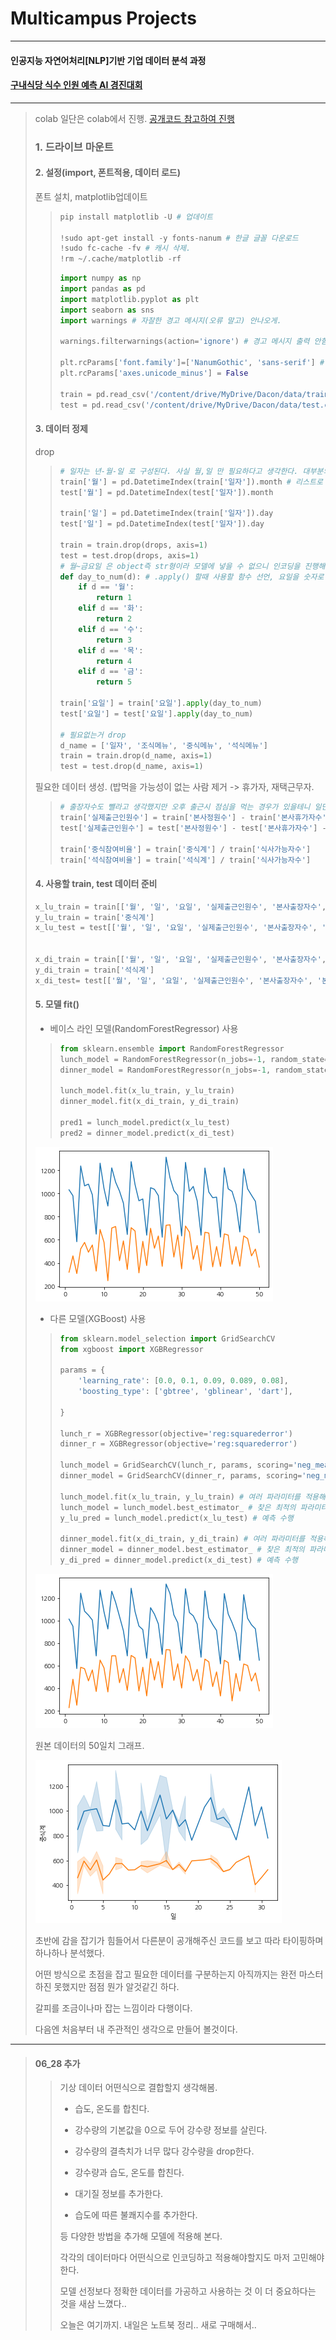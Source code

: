 # Multicampus Projects
---
#### 인공지능 자연어처리[NLP]기반 기업 데이터 분석 과정

#### [구내식당 식수 인원 예측 AI 경진대회](https://dacon.io/competitions/official/235743/overview/description)
---
> colab 일단은 colab에서 진행. [공개코드 참고하여 진행](https://dacon.io/competitions/official/235743/codeshare/2856?page=1&dtype=recent)
>
> ### 1. 드라이브 마운트
> 
> #### 2. 설정(import, 폰트적용, 데이터 로드)
> 
> 폰트 설치, matplotlib업데이트
>> ```Python
>> pip install matplotlib -U # 업데이트
>> 
>> !sudo apt-get install -y fonts-nanum # 한글 글꼴 다운로드
>> !sudo fc-cache -fv # 캐시 삭제.
>> !rm ~/.cache/matplotlib -rf 
>> ```
>>
>> ```Python
>> import numpy as np 
>> import pandas as pd
>> import matplotlib.pyplot as plt
>> import seaborn as sns
>> import warnings # 자잘한 경고 메시지(오류 말고) 안나오게.
>> 
>> warnings.filterwarnings(action='ignore') # 경고 메시지 출력 안함.
>> 
>> plt.rcParams['font.family']=['NanumGothic', 'sans-serif'] # 한글 폰트 적용
>> plt.rcParams['axes.unicode_minus'] = False
>> 
>> train = pd.read_csv('/content/drive/MyDrive/Dacon/data/train.csv') # 드라이브 마운트 하고 train data 읽어옴
>> test = pd.read_csv('/content/drive/MyDrive/Dacon/data/test.csv') # 드라이브 마운트 하고 test data 읽어옴
>> ```
>
> #### 3. 데이터 정제
> drop
>> ```Python
>> # 일자는 년-월-일 로 구성된다. 사실 월,일 만 필요하다고 생각한다. 대부분의 업무나 행사들은 1년 주기로 순환하니까.
>> train['월'] = pd.DatetimeIndex(train['일자']).month # 리스트로 반환, 리스트는 시리즈니까 바로 담는거 가능. 아래도 마찬가지.
>> test['월'] = pd.DatetimeIndex(test['일자']).month
>> 
>> train['일'] = pd.DatetimeIndex(train['일자']).day
>> test['일'] = pd.DatetimeIndex(test['일자']).day
>> 
>> train = train.drop(drops, axis=1)
>> test = test.drop(drops, axis=1)
>> # 월~금요일 은 object즉 str형이라 모델에 넣을 수 없으니 인코딩을 진행해야한다. 일단은 원핫 말고 그냥 카테고라이즈만.
>> def day_to_num(d): # .apply() 할때 사용할 함수 선언, 요일을 숫자로
>>     if d == '월':
>>         return 1
>>     elif d == '화':
>>         return 2
>>     elif d == '수':
>>         return 3
>>     elif d == '목':
>>         return 4
>>     elif d == '금':
>>         return 5
>>  
>> train['요일'] = train['요일'].apply(day_to_num)
>> test['요일'] = test['요일'].apply(day_to_num)
>> 
>> # 필요없는거 drop
>> d_name = ['일자', '조식메뉴', '중식메뉴', '석식메뉴']
>> train = train.drop(d_name, axis=1)
>> test = test.drop(d_name, axis=1)
>> ```
> 필요한 데이터 생성. (밥먹을 가능성이 없는 사람 제거 -> 휴가자, 재택근무자.
>> ```Python
>> # 출장자수도 뺄라고 생각했지만 오후 출근시 점심을 먹는 경우가 있을테니 일단은 확실히 안먹는 것만 제거.
>> train['실제출근인원수'] = train['본사정원수'] - train['본사휴가자수'] - train['현본사소속재택근무자수']
>> test['실제출근인원수'] = test['본사정원수'] - test['본사휴가자수'] - test['현본사소속재택근무자수']
>> 
>> train['중식참여비율'] = train['중식계'] / train['식사가능자수']
>> train['석식참여비율'] = train['석식계'] / train['식사가능자수']
>> ```
> #### 4. 사용할 train, test 데이터 준비
> ```Python
> x_lu_train = train[['월', '일', '요일', '실제출근인원수', '본사출장자수', '본사시간외근무명령서승인건수']]
> y_lu_train = train['중식계']
> x_lu_test = test[['월', '일', '요일', '실제출근인원수', '본사출장자수', '본사시간외근무명령서승인건수']]
> 
> 
> x_di_train = train[['월', '일', '요일', '실제출근인원수', '본사출장자수', '본사시간외근무명령서승인건수']]
> y_di_train = train['석식계']
> x_di_test= test[['월', '일', '요일', '실제출근인원수', '본사출장자수', '본사시간외근무명령서승인건수']]
> ```
> #### 5. 모델 fit()
> - 베이스 라인 모델(RandomForestRegressor) 사용
>> ```Python
>> from sklearn.ensemble import RandomForestRegressor
>> lunch_model = RandomForestRegressor(n_jobs=-1, random_state=42)
>> dinner_model = RandomForestRegressor(n_jobs=-1, random_state=42)
>> 
>> lunch_model.fit(x_lu_train, y_lu_train)
>> dinner_model.fit(x_di_train, y_di_train)
>> 
>> pred1 = lunch_model.predict(x_lu_test)
>> pred2 = dinner_model.predict(x_di_test)
>> ```
>
> ![base_line_model_g](./image/base_line_model_g.png)
>
> - 다른 모델(XGBoost) 사용
>> ```Python
>> from sklearn.model_selection import GridSearchCV
>> from xgboost import XGBRegressor
>> 
>> params = {
>>     'learning_rate': [0.0, 0.1, 0.09, 0.089, 0.08],
>>     'boosting_type': ['gbtree', 'gblinear', 'dart'],
>>     
>> }
>> 
>> lunch_r = XGBRegressor(objective='reg:squarederror')
>> dinner_r = XGBRegressor(objective='reg:squarederror')
>> 
>> lunch_model = GridSearchCV(lunch_r, params, scoring='neg_mean_absolute_error')
>> dinner_model = GridSearchCV(dinner_r, params, scoring='neg_mean_absolute_error')
>> 
>> lunch_model.fit(x_lu_train, y_lu_train) # 여러 파라미터를 적용해가며 최적의 파라미터 찾는다
>> lunch_model = lunch_model.best_estimator_ # 찾은 최적의 파라미터 사용시 모델 획득
>> y_lu_pred = lunch_model.predict(x_lu_test) # 예측 수행
>> 
>> dinner_model.fit(x_di_train, y_di_train) # 여러 파라미터를 적용해가며 최적의 파라미터 찾는다
>> dinner_model = dinner_model.best_estimator_ # 찾은 최적의 파라미터 사용시 모델 획득
>> y_di_pred = dinner_model.predict(x_di_test) # 예측 수행
>> ```
>
> ![XGBRegressor_g_1](./image/XGBRegressor_g_1.png)
>
> 원본 데이터의 50일치 그래프.
>
> ![origin_50days_g](./image/origin_50days_g.png)
> 
> 초반에 감을 잡기가 힘들어서 다른분이 공개해주신 코드를 보고 따라 타이핑하며 하나하나 분석했다.
> 
> 어떤 방식으로 초점을 잡고 필요한 데이터를 구분하는지 아직까지는 완전 마스터하진 못했지만 점점 뭔가 알것같긴 하다.
> 
> 갈피를 조금이나마 잡는 느낌이라 다행이다.
>
> 다음엔 처음부터 내 주관적인 생각으로 만들어 볼것이다.
---
> #### 06_28 추가
>> 기상 데이터 어떤식으로 결합할지 생각해봄.
>> 
>> - 습도, 온도를 합친다.
>>
>> - 강수량의 기본값을 0으로 두어 강수량 정보를 살린다.
>>
>> - 강수량의 결측치가 너무 많다 강수량을 drop한다.
>> 
>> - 강수량과 습도, 온도를 합친다.
>>
>> - 대기질 정보를 추가한다.
>>
>> - 습도에 따른 불쾌지수를 추가한다.
>>
>> 등 다양한 방법을 추가해 모델에 적용해 본다.
>>
>> 각각의 데이터마다 어떤식으로 인코딩하고 적용해야할지도 마저 고민해야한다.
>>
>> 모델 선정보다 정확한 데이터를 가공하고 사용하는 것 이 더 중요하다는 것을 새삼 느꼈다..
>> 
>> 오늘은 여기까지. 내일은 노트북 정리.. 새로 구매해서..
